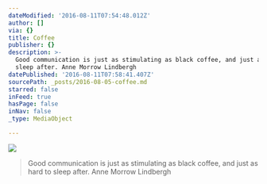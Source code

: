 ```yaml
---
dateModified: '2016-08-11T07:54:48.012Z'
author: []
via: {}
title: Coffee
publisher: {}
description: >-
  Good communication is just as stimulating as black coffee, and just as hard to
  sleep after. Anne Morrow Lindbergh
datePublished: '2016-08-11T07:58:41.407Z'
sourcePath: _posts/2016-08-05-coffee.md
starred: false
inFeed: true
hasPage: false
inNav: false
_type: MediaObject

---
```

![](https://the-grid-user-content.s3-us-west-2.amazonaws.com/2eea1ad6-4413-425e-bd46-359014d210bc.jpg)

> Good communication is just as stimulating as black coffee, and just as hard to sleep after. Anne Morrow Lindbergh